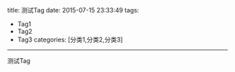 title: 测试Tag
date: 2015-07-15 23:33:49
tags: 
- Tag1
- Tag2
- Tag3
categories: [分类1,分类2,分类3]

---
测试Tag